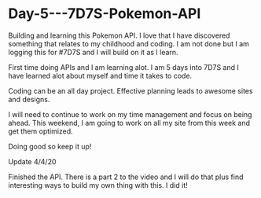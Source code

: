 # Day-5---7D7S-Pokemon-API
Building and learning this Pokemon API. I love that I have discovered something that relates to my childhood and coding. 
I am not done but I am logging this for #7D7S and I will build on it as I learn. 

First time doing APIs and I am learning alot. I am 5 days into 7D7S and I have learned alot about myself and time it takes to code.

Coding can be an all day project. Effective planning leads to awesome sites and designs.

I will need to continue to work on my time management and focus on being ahead. This weekend, I am going to work on all my site from this week
and get them optimized.

Doing good so keep it up!

Update 4/4/20

Finished the API. There is a part 2 to the video and I will do that plus find interesting ways to build my own thing with this. I did it!
